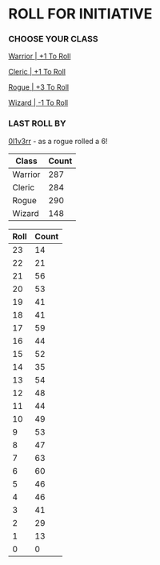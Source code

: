 # ROLL FOR INITIATIVE
### CHOOSE YOUR CLASS

[Warrior | +1 To Roll](https://github.com/benjaminsampica/benjaminsampica/issues/new?title=roll%7Cwarrior&body=Just+click+%27Submit+new+issue%27.)

[Cleric | +1 To Roll](https://github.com/benjaminsampica/benjaminsampica/issues/new?title=roll%7Ccleric&body=Just+click+%27Submit+new+issue%27.)

[Rogue | +3 To Roll](https://github.com/benjaminsampica/benjaminsampica/issues/new?title=roll%7Crogue&body=Just+click+%27Submit+new+issue%27.)

[Wizard | -1 To Roll](https://github.com/benjaminsampica/benjaminsampica/issues/new?title=roll%7Cwizard&body=Just+click+%27Submit+new+issue%27.)
### LAST ROLL BY
[0l1v3rr](https://www.github.com/0l1v3rr) - as a rogue rolled a 6!

|Class|Count|
|-|-|
|Warrior|287|
|Cleric|284|
|Rogue|290|
|Wizard|148|

|Roll|Count|
|-|-|
|23|14
|22|21
|21|56
|20|53
|19|41
|18|41
|17|59
|16|44
|15|52
|14|35
|13|54
|12|48
|11|44
|10|49
|9|53
|8|47
|7|63
|6|60
|5|46
|4|46
|3|41
|2|29
|1|13
|0|0
